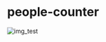 # people-counter
![img_test](https://user-images.githubusercontent.com/80372920/190094439-ee816bdb-02f1-40dc-90ff-a4b9aa96b8b0.png)
